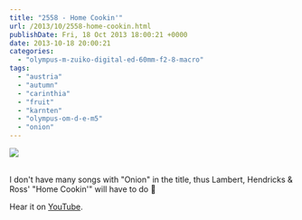 ```yaml
---
title: "2558 - Home Cookin'"
url: /2013/10/2558-home-cookin.html
publishDate: Fri, 18 Oct 2013 18:00:21 +0000
date: 2013-10-18 20:00:21
categories: 
  - "olympus-m-zuiko-digital-ed-60mm-f2-8-macro"
tags: 
  - "austria"
  - "autumn"
  - "carinthia"
  - "fruit"
  - "karnten"
  - "olympus-om-d-e-m5"
  - "onion"
---
```

<div class="container">
<div class="center"><a target="_blank" href="https://d25zfm9zpd7gm5.cloudfront.net/1200x1200/2013/20131013_120123_lr.jpg"><img src="https://d25zfm9zpd7gm5.cloudfront.net/0600x0600/2013/20131013_120123_lr.jpg" /></a></div>
</div>
<br />

I don't have many songs with "Onion" in the title, thus Lambert, Hendricks &amp; Ross' "Home Cookin'" will have to do 🙂

 Hear it on <a href="http://www.youtube.com/watch?v=aQuKqYDjKGU" target="_blank">YouTube</a>.
